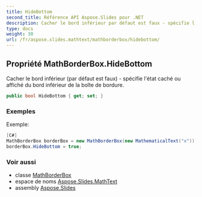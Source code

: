 ```yaml
---
title: HideBottom
second_title: Référence API Aspose.Slides pour .NET
description: Cacher le bord inférieur par défaut est faux - spécifie l'état caché ou affiché du bord inférieur de la boîte de bordure.
type: docs
weight: 30
url: /fr/aspose.slides.mathtext/mathborderbox/hidebottom/
---
```


## Propriété MathBorderBox.HideBottom

Cacher le bord inférieur (par défaut est faux) - spécifie l'état caché ou affiché du bord inférieur de la boîte de bordure.

```csharp
public bool HideBottom { get; set; }
```

### Exemples

Exemple:

```csharp
[C#]
MathBorderBox borderBox = new MathBorderBox(new MathematicalText("x"));
borderBox.HideBottom = true;
```

### Voir aussi

* classe [MathBorderBox](../../mathborderbox)
* espace de noms [Aspose.Slides.MathText](../../mathborderbox)
* assembly [Aspose.Slides](../../../)

<!-- NE PAS MODIFIER : généré par xmldocmd pour Aspose.Slides.dll -->